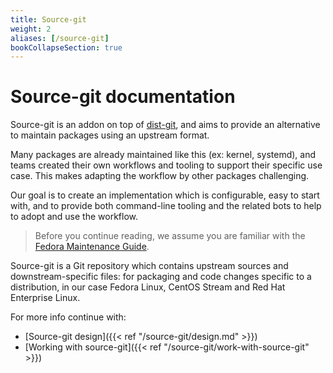```yaml
---
title: Source-git
weight: 2
aliases: [/source-git]
bookCollapseSection: true
---
```


# Source-git documentation

Source-git is an addon on top of
[dist-git](https://github.com/release-engineering/dist-git), and aims to provide
an alternative to maintain packages using an upstream format.

Many packages are already maintained like this (ex: kernel, systemd), and teams
created their own workflows and tooling to support their specific use case. This
makes adapting the workflow by other packages challenging.

Our goal is to create an implementation which is configurable, easy to start
with, and to provide both command-line tooling and the related bots to help to
adopt and use the workflow.

> Before you continue reading, we assume you are familiar with the [Fedora
> Maintenance Guide](https://fedoraproject.org/wiki/Package_maintenance_guide).

Source-git is a Git repository which contains upstream sources and
downstream-specific files: for packaging and code changes specific to a
distribution, in our case Fedora Linux, CentOS Stream and Red Hat Enterprise
Linux.

For more info continue with:

* [Source-git design]({{< ref "/source-git/design.md" >}})
* [Working with source-git]({{< ref "/source-git/work-with-source-git" >}})
